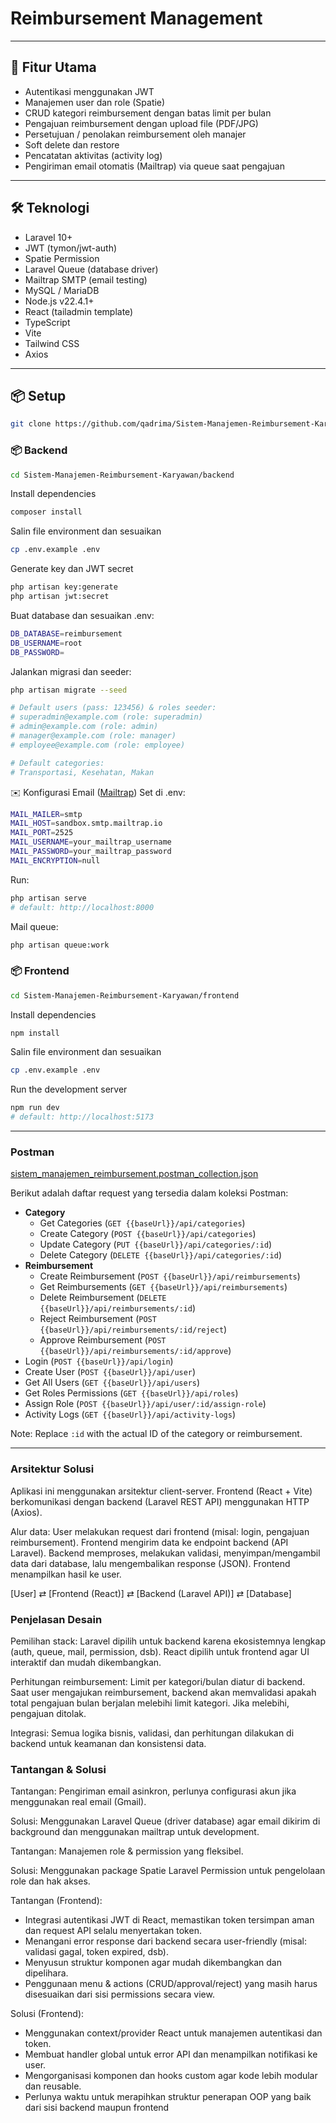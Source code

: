 # Reimbursement Management

---

## 🚀 Fitur Utama

- Autentikasi menggunakan JWT
- Manajemen user dan role (Spatie)
- CRUD kategori reimbursement dengan batas limit per bulan
- Pengajuan reimbursement dengan upload file (PDF/JPG)
- Persetujuan / penolakan reimbursement oleh manajer
- Soft delete dan restore
- Pencatatan aktivitas (activity log)
- Pengiriman email otomatis (Mailtrap) via queue saat pengajuan

---

## 🛠️ Teknologi

- Laravel 10+
- JWT (tymon/jwt-auth)
- Spatie Permission
- Laravel Queue (database driver)
- Mailtrap SMTP (email testing)
- MySQL / MariaDB
- Node.js v22.4.1+
- React (tailadmin template)
- TypeScript
- Vite
- Tailwind CSS
- Axios

---

## 📦 Setup

```bash
git clone https://github.com/qadrima/Sistem-Manajemen-Reimbursement-Karyawan.git
```

### 📦 Backend

```bash
cd Sistem-Manajemen-Reimbursement-Karyawan/backend
```

Install dependencies
```bash
composer install
```

Salin file environment dan sesuaikan
```bash
cp .env.example .env
```

Generate key dan JWT secret
```bash
php artisan key:generate
php artisan jwt:secret
```

Buat database dan sesuaikan .env:
```bash
DB_DATABASE=reimbursement
DB_USERNAME=root
DB_PASSWORD=
```

Jalankan migrasi dan seeder:
```bash
php artisan migrate --seed
```

```bash
# Default users (pass: 123456) & roles seeder:
# superadmin@example.com (role: superadmin)
# admin@example.com (role: admin)
# manager@example.com (role: manager)
# employee@example.com (role: employee)

# Default categories:
# Transportasi, Kesehatan, Makan
```

✉️ Konfigurasi Email ([Mailtrap](https://mailtrap.io/)) Set di .env:
```bash
MAIL_MAILER=smtp
MAIL_HOST=sandbox.smtp.mailtrap.io
MAIL_PORT=2525
MAIL_USERNAME=your_mailtrap_username
MAIL_PASSWORD=your_mailtrap_password
MAIL_ENCRYPTION=null
```

Run:
```bash
php artisan serve
# default: http://localhost:8000
```

Mail queue:
```bash
php artisan queue:work
```

### 📦 Frontend

```bash
cd Sistem-Manajemen-Reimbursement-Karyawan/frontend
```

Install dependencies
```bash
npm install
```

Salin file environment dan sesuaikan
```bash
cp .env.example .env
```

Run the development server
```bash
npm run dev
# default: http://localhost:5173
```

---

### Postman 
[sistem_manajemen_reimbursement.postman_collection.json](https://github.com/qadrima/Sistem-Manajemen-Reimbursement-Karyawan/blob/main/sistem_manajemen_reimbursement.postman_collection.json)

Berikut adalah daftar request yang tersedia dalam koleksi Postman:

*   **Category**
    *   Get Categories (`GET {{baseUrl}}/api/categories`)
    *   Create Category (`POST {{baseUrl}}/api/categories`)
    *   Update Category (`PUT {{baseUrl}}/api/categories/:id`)
    *   Delete Category (`DELETE {{baseUrl}}/api/categories/:id`)
*   **Reimbursement**
    *   Create Reimbursement (`POST {{baseUrl}}/api/reimbursements`)
    *   Get Reimbursements (`GET {{baseUrl}}/api/reimbursements`)
    *   Delete Reimbursement (`DELETE {{baseUrl}}/api/reimbursements/:id`)
    *   Reject Reimbursement (`POST {{baseUrl}}/api/reimbursements/:id/reject`)
    *   Approve Reimbursement (`POST {{baseUrl}}/api/reimbursements/:id/approve`)
*   Login (`POST {{baseUrl}}/api/login`)
*   Create User (`POST {{baseUrl}}/api/user`)
*   Get All Users (`GET {{baseUrl}}/api/users`)
*   Get Roles Permissions (`GET {{baseUrl}}/api/roles`)
*   Assign Role (`POST {{baseUrl}}/api/user/:id/assign-role`)
*   Activity Logs (`GET {{baseUrl}}/api/activity-logs`)

Note: Replace `:id` with the actual ID of the category or reimbursement.

---

### Arsitektur Solusi
Aplikasi ini menggunakan arsitektur client-server. Frontend (React + Vite) berkomunikasi dengan backend (Laravel REST API) menggunakan HTTP (Axios). 

Alur data:
User melakukan request dari frontend (misal: login, pengajuan reimbursement).
Frontend mengirim data ke endpoint backend (API Laravel).
Backend memproses, melakukan validasi, menyimpan/mengambil data dari database, lalu mengembalikan response (JSON).
Frontend menampilkan hasil ke user.

[User] ⇄ [Frontend (React)] ⇄ [Backend (Laravel API)] ⇄ [Database]

### Penjelasan Desain
Pemilihan stack: Laravel dipilih untuk backend karena ekosistemnya lengkap (auth, queue, mail, permission, dsb). React dipilih untuk frontend agar UI interaktif dan mudah dikembangkan.

Perhitungan reimbursement: Limit per kategori/bulan diatur di backend. Saat user mengajukan reimbursement, backend akan memvalidasi apakah total pengajuan bulan berjalan melebihi limit kategori. Jika melebihi, pengajuan ditolak.

Integrasi: Semua logika bisnis, validasi, dan perhitungan dilakukan di backend untuk keamanan dan konsistensi data.

### Tantangan & Solusi
Tantangan: Pengiriman email asinkron, perlunya configurasi akun jika menggunakan real email (Gmail).

Solusi: Menggunakan Laravel Queue (driver database) agar email dikirim di background dan menggunakan mailtrap untuk development.

Tantangan: Manajemen role & permission yang fleksibel.

Solusi: Menggunakan package Spatie Laravel Permission untuk pengelolaan role dan hak akses.

Tantangan (Frontend):
- Integrasi autentikasi JWT di React, memastikan token tersimpan aman dan request API selalu menyertakan token.
- Menangani error response dari backend secara user-friendly (misal: validasi gagal, token expired, dsb).
- Menyusun struktur komponen agar mudah dikembangkan dan dipelihara.
- Penggunaan menu & actions (CRUD/approval/reject) yang masih harus disesuaikan dari sisi permissions secara view.

Solusi (Frontend):
- Menggunakan context/provider React untuk manajemen autentikasi dan token.
- Membuat handler global untuk error API dan menampilkan notifikasi ke user.
- Mengorganisasi komponen dan hooks custom agar kode lebih modular dan reusable.
- Perlunya waktu untuk merapihkan struktur penerapan OOP yang baik dari sisi backend maupun frontend
